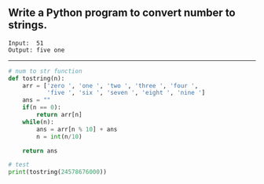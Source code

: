 ## Write a Python program to convert number to strings.

```
Input:  51
Output: five one
```

---

```python
# num to str function
def tostring(n):
    arr = ['zero ', 'one ', 'two ', 'three ', 'four ',
           'five ', 'six ', 'seven ', 'eight ', 'nine ']
    ans = ""
    if(n == 0):
        return arr[n]
    while(n):
        ans = arr[n % 10] + ans
        n = int(n/10)

    return ans

# test
print(tostring(24578676000))
```
